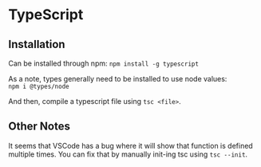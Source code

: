 # TypeScript

## Installation

Can be installed through npm: `npm install -g typescript`

As a note, types generally need to be installed to use node values:   
`npm i @types/node`

And then, compile a typescript file using `tsc <file>`.


## Other Notes

It seems that VSCode has a bug where it will show that function is defined multiple times. You can fix that by manually init-ing tsc using `tsc --init`.